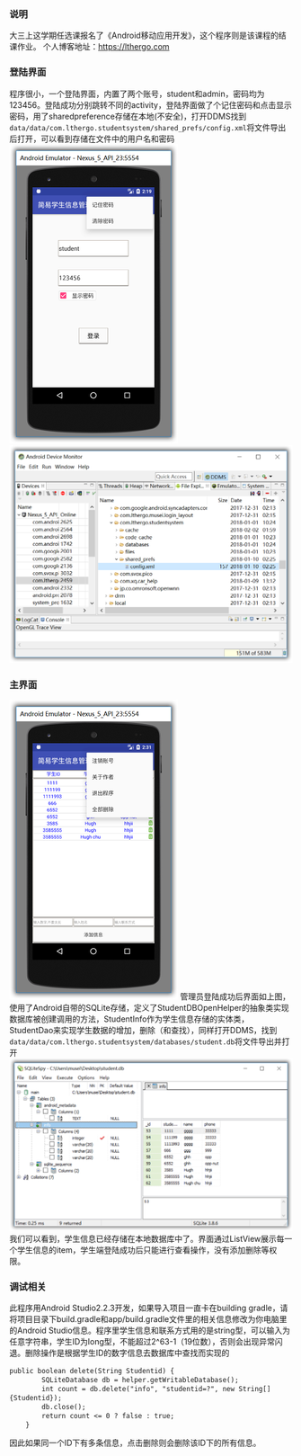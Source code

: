 ### 说明
大三上这学期任选课报名了《Android移动应用开发》，这个程序则是该课程的结课作业。
	个人博客地址：https://lthergo.com
### 登陆界面
程序很小，一个登陆界面，内置了两个账号，student和admin，密码均为123456。登陆成功分别跳转不同的activity，登陆界面做了个记住密码和点击显示密码，用了sharedpreference存储在本地(不安全)，打开DDMS找到		   `data/data/com.lthergo.studentsystem/shared_prefs/config.xml`将文件导出后打开，可以看到存储在文件中的用户名和密码
	![login](readme.res/login.png)	![ddms](readme.res/ddms.png)
### 主界面

  ![main](readme.res/main.png)
	管理员登陆成功后界面如上图，使用了Android自带的SQLite存储，定义了StudentDBOpenHelper的抽象类实现数据库被创建调用的方法，StudentInfo作为学生信息存储的实体类，StudentDao来实现学生数据的增加，删除（和查找），同样打开DDMS，找到
`data/data/com.lthergo.studentsystem/databases/student.db`将文件导出并打开
	![data](readme.res/data.png)
我们可以看到，学生信息已经存储在本地数据库中了。界面通过ListView展示每一个学生信息的item，学生端登陆成功后只能进行查看操作，没有添加删除等权限。
### 调试相关
此程序用Android Studio2.2.3开发，如果导入项目一直卡在building gradle，请将项目目录下build.gradle和app/build.gradle文件里的相关信息修改为你电脑里的Android Studio信息。程序里学生信息和联系方式用的是string型，可以输入为任意字符串，学生ID为long型，不能超过2^63-1（19位数），否则会出现异常闪退。删除操作是根据学生ID的数字信息去数据库中查找而实现的
```
public boolean delete(String Studentid) {
        SQLiteDatabase db = helper.getWritableDatabase();
        int count = db.delete("info", "studentid=?", new String[]{Studentid});
        db.close();
        return count <= 0 ? false : true;
    }
```
因此如果同一个ID下有多条信息，点击删除则会删除该ID下的所有信息。